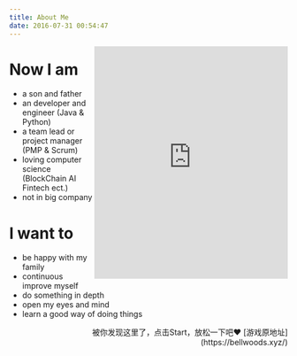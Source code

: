 ```yaml
---
title: About Me
date: 2016-07-31 00:54:47
---
```

[//]: # (<img style="float: right;width:35%;height:35%" src="/images/red_packet.png">)
<iframe frameBorder="0" style="float: right" src="https://bellwoods.xyz/" width="350px" height="420px" frameborder="1/0"  scrolling="auto">   
</iframe>

# Now I am

- a son and father
- an developer and engineer (Java & Python)
- a team lead or project manager (PMP & Scrum)
- loving computer science (BlockChain AI Fintech ect.)
- not in big company

# I want to

- be happy with my family
- continuous improve myself
- do something in depth
- open my eyes and mind
- learn a good way of doing things

<div align="right">
被你发现这里了，点击Start，放松一下吧❤️ [游戏原地址](https://bellwoods.xyz/) 
</div>

[//]: # (被你发现这里了，扫个红包奖赏一下吧❤️ Found here, if you use alipay, scan Red Packet❤️️)